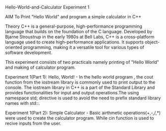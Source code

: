 Hello-World-and-Calculator
Experiment 1

AIM
To Print "Hello World" and program a simple calculator in C++

Theory
C++ is a general-purpose, high-performance programming language that builds on the foundation of the C language. Developed by Bjarne Stroustrup in the early 1980s at Bell Labs, C++ is a cross-platform language used to create high-performance applications. It supports object-oriented programming, making it a versatile tool for various types of software development.

This experiment consists of two practicals namely printing of "Hello World" and making of calculator program.

Experiment 1(Part 1): Hello, World! -
In the hello world program , the cout function from the iostream library is commonly used to print output to the console. The iostream library in C++ is a part of the Standard Library and provides functionalities for input and output operations.The using namespace std; directive is used to avoid the need to prefix standard library names with std::.

Experiment 1(Part 2): Simple Calculator -
Basic airthmetic operations(+,-,/,*) were used to create the calculator program. While cin function is used to recive inputs from the user.
